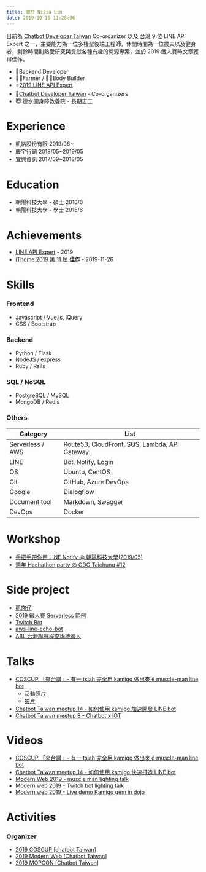 ```yaml
---
title: 關於 NiJia Lin
date: 2019-10-16 11:28:36
---
```


目前為 [Chatbot Developer Taiwan](https://www.facebook.com/groups/chatbot.tw/) Co-organizer 以及 台灣 9 位 LINE API Expert 之一，主要能力為一位多棲型後端工程師，休閒時間為一位農夫以及健身者，剩餘時間則熱愛研究與貢獻各種有趣的開源專案，並於 2019 鐵人賽時文章獲得佳作。

- 🐛Backend Developer
- 👨‍🌾Farmer / 🏋️‍♂️Body Builder
- ⭐️[2019 LINE API Expert](https://www.line-community.me/contributors/detail?apiId=0037F00001fJ0NHQA0)
- 👾[Chatbot Developer Taiwan](https://www.facebook.com/groups/chatbot.tw/) - Co-organizers
- 😇 德水園身障教養院 - 長期志工

# Experience

- 凱納股份有限 2019/06~
- 慶宇行銷 2018/05~2019/05
- 宜興資訊 2017/09~2018/05

# Education

- 朝陽科技大學 - 碩士 2016/6
- 朝陽科技大學 - 學士 2015/6

# Achievements

- [LINE API Expert](https://www.line-community.me/contributors/detail?apiId=0037F00001fJ0NHQA0) - 2019
- [iThome 2019 第 11 屆 **佳作**](https://ithelp.ithome.com.tw/announces/48) - 2019-11-26

# Skills

### Frontend

- Javascript / Vue.js, jQuery
- CSS / Bootstrap

### Backend

- Python / Flask
- NodeJS / express
- Ruby / Rails

### SQL / NoSQL

- PostgreSQL / MySQL
- MongoDB / Redis

### Others

| Category         | List                                            |
| ---------------- | ----------------------------------------------- |
| Serverless / AWS | Route53, CloudFront, SQS, Lambda, API Gateway.. |
| LINE             | Bot, Notify, Login                              |
| OS               | Ubuntu, CentOS                                  |
| Git              | GitHub, Azure DevOps                            |
| Google           | Dialogflow                                      |
| Document tool    | Markdown, Swagger                               |
| DevOps           | Docker                                          |

# Workshop

- [手把手帶你用 LINE Notify @ 朝陽科技大學(2019/05)](https://www.slideshare.net/JiaYuLin6/step-by-step-to-use-line-notify-20190527)
- [週年 Hachathon party @ GDG Taichung #12](https://www.meetup.com/GDGTaichung/events/266686542/)

# Side project

- [肌肉仔](https://github.com/louis70109/muscle_man)
- [2019 鐵人賽 Serverless 範例](https://github.com/louis70109/aws-python-line-api)
- [Twitch Bot](https://github.com/louis70109/Twitch-Bot)
- [aws-line-echo-bot](https://github.com/louis70109/aws-line-echo-bot)
- [ABL 台灣隊賽程查詢機器人](https://github.com/louis70109/Taiwan-ABL-games)

# Talks

- [COSCUP 「來台講」- 有一 tsiah 完全用 kamigo 做出來 ê muscle-man line bot](https://coscup2019.kktix.cc/events/coscup-taigi2019?)
  - [活動照片](https://www.flickr.com/photos/coscup/49694567242/in/album-72157713607815171/)
  - [影片](https://www.youtube.com/watch?v=wXV8aPj1Ibo&list=PLqfib4St70XNIzROJgyALYAdp-sQmfK0m&index=3)
- [Chatbot Taiwan meetup 14 - 如何使用 kamigo 加速開發 LINE bot](https://chatbots.kktix.cc/events/meetup-014)
- [Chatbot Taiwan meetup 8 - Chatbot x IOT](https://chatbots.kktix.cc/events/meetup-008)

# Videos

- [COSCUP 「來台講」- 有一 tsiah 完全用 kamigo 做出來 ê muscle-man line bot](https://www.youtube.com/watch?v=wXV8aPj1Ibo&list=PLqfib4St70XNIzROJgyALYAdp-sQmfK0m&index=3)
- [Chatbot Taiwan meetup 14 - 如何使用 kamigo 快速打造 LINE bot](https://youtu.be/EJgfjrfVZPo)
- [Modern Web 2019 - muscle man lighting talk](https://www.youtube.com/watch?v=0UUFH_nysFY)
- [Modern web 2019 - Twitch bot lighting talk](https://www.youtube.com/watch?v=Plt9Hbt3P_I)
- [Modern web 2019 - Live demo Kamigo gem in dojo](https://www.youtube.com/watch?v=rtULUl1eyXo)

# Activities

### Organizer

- [2019 COSCUP [chatbot Taiwan]](https://coscup.org/2019/)
- [2019 Modern Web [Chatbot Taiwan]](https://modernweb.tw/2019/index.html)
- [2019 MOPCON [Chatbot Taiwan]](https://mopcon.org/2019/community/)
